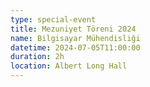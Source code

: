 ```yaml
---
type: special-event
title: Mezuniyet Töreni 2024
name: Bilgisayar Mühendisliği
datetime: 2024-07-05T11:00:00
duration: 2h
location: Albert Long Hall
---
```

